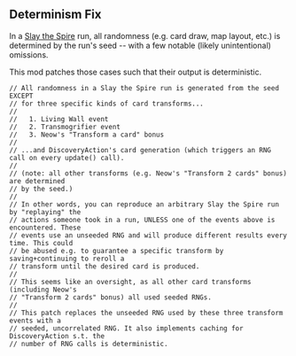 ## Determinism Fix

In a [Slay the Spire](https://store.steampowered.com/app/646570/Slay_the_Spire/) run, all randomness (e.g. card draw,
map layout, etc.) is determined by the run's seed -- with a few notable (likely unintentional) omissions.

This mod patches those cases such that their output is deterministic.

```
// All randomness in a Slay the Spire run is generated from the seed EXCEPT
// for three specific kinds of card transforms...
//
//   1. Living Wall event
//   2. Transmogrifier event
//   3. Neow's "Transform a card" bonus
//
// ...and DiscoveryAction's card generation (which triggers an RNG call on every update() call).
//
// (note: all other transforms (e.g. Neow's "Transform 2 cards" bonus) are determined
// by the seed.)
//
// In other words, you can reproduce an arbitrary Slay the Spire run by "replaying" the
// actions someone took in a run, UNLESS one of the events above is encountered. These
// events use an unseeded RNG and will produce different results every time. This could
// be abused e.g. to guarantee a specific transform by saving+continuing to reroll a
// transform until the desired card is produced.
//
// This seems like an oversight, as all other card transforms (including Neow's
// "Transform 2 cards" bonus) all used seeded RNGs.
//
// This patch replaces the unseeded RNG used by these three transform events with a
// seeded, uncorrelated RNG. It also implements caching for DiscoveryAction s.t. the
// number of RNG calls is deterministic.
```